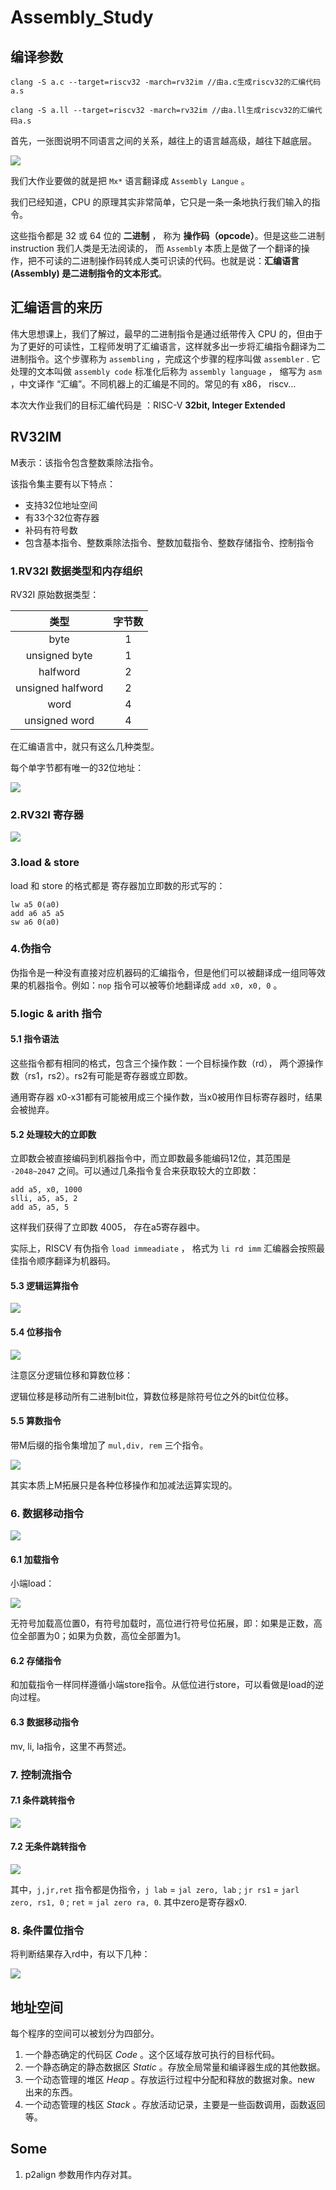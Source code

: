 # Assembly_Study

## 编译参数

```shell
clang -S a.c --target=riscv32 -march=rv32im //由a.c生成riscv32的汇编代码a.s

clang -S a.ll --target=riscv32 -march=rv32im //由a.ll生成riscv32的汇编代码a.s
```



首先，一张图说明不同语言之间的关系，越往上的语言越高级，越往下越底层。

![](source/language.png)

我们大作业要做的就是把 `Mx*` 语言翻译成 `Assembly Langue` 。 

我们已经知道，CPU 的原理其实非常简单，它只是一条一条地执行我们输入的指令。

这些指令都是 32 或 64 位的 **二进制** ， 称为 **操作码（opcode）**。但是这些二进制 instruction 我们人类是无法阅读的， 而 `Assembly` 本质上是做了一个翻译的操作，把不可读的二进制操作码转成人类可识读的代码。也就是说：**汇编语言(Assembly) 是二进制指令的文本形式**。

## 汇编语言的来历

伟大思想课上，我们了解过，最早的二进制指令是通过纸带传入 CPU 的，但由于为了更好的可读性，工程师发明了汇编语言，这样就多出一步将汇编指令翻译为二进制指令。这个步骤称为 `assembling` ，完成这个步骤的程序叫做 `assembler` . 它处理的文本叫做 `assembly code` 标准化后称为 `assembly language` ， 缩写为 `asm` ，中文译作 “汇编”。不同机器上的汇编是不同的。常见的有 x86， riscv...

本次大作业我们的目标汇编代码是 ：RISC-V **32bit, Integer Extended**

## RV32IM

M表示：该指令包含整数乘除法指令。

该指令集主要有以下特点：

- 支持32位地址空间
- 有33个32位寄存器
- 补码有符号数
- 包含基本指令、整数乘除法指令、整数加载指令、整数存储指令、控制指令

### 1.RV32I 数据类型和内存组织

RV32I 原始数据类型：

|       类型        | 字节数 |
| :---------------: | :----: |
|       byte        |   1    |
|   unsigned byte   |   1    |
|     halfword      |   2    |
| unsigned halfword |   2    |
|       word        |   4    |
|   unsigned word   |   4    |

在汇编语言中，就只有这么几种类型。

每个单字节都有唯一的32位地址：

![](source/mem_address.png)

### 2.RV32I 寄存器

![](source/RV32I_register.png)

### 3.load & store

load 和 store 的格式都是 寄存器加立即数的形式写的：

```assembly
lw a5 0(a0)
add a6 a5 a5
sw a6 0(a0)
```

### 4.伪指令

伪指令是一种没有直接对应机器码的汇编指令，但是他们可以被翻译成一组同等效果的机器指令。例如：`nop` 指令可以被等价地翻译成 `add x0, x0, 0` 。

### 5.logic & arith 指令

#### 5.1 指令语法

这些指令都有相同的格式，包含三个操作数：一个目标操作数（rd）， 两个源操作数（rs1，rs2）。rs2有可能是寄存器或立即数。

通用寄存器 x0-x31都有可能被用成三个操作数，当x0被用作目标寄存器时，结果会被抛弃。

#### 5.2 处理较大的立即数

立即数会被直接编码到机器指令中，而立即数最多能编码12位，其范围是 `-2048~2047` 之间。可以通过几条指令复合来获取较大的立即数：

```assembly
add a5, x0, 1000
slli, a5, a5, 2
add a5, a5, 5
```

这样我们获得了立即数 4005， 存在a5寄存器中。

实际上，RISCV 有伪指令 `load immeadiate` ， 格式为 `li rd imm` 汇编器会按照最佳指令顺序翻译为机器码。

#### 5.3 逻辑运算指令

![](source/RV32I_logic_instruction.png)

#### 5.4 位移指令

![](source/RV32I_displacement_instruction.png)

注意区分逻辑位移和算数位移：

逻辑位移是移动所有二进制bit位，算数位移是除符号位之外的bit位位移。

#### 5.5 算数指令

带M后缀的指令集增加了 `mul,div, rem` 三个指令。

![](source/RV32I_arith_instruction.png)

其实本质上M拓展只是各种位移操作和加减法运算实现的。

### 6. 数据移动指令

![](source/RV32I_ls_instruction.png)

#### 6.1 加载指令

小端load：

![](source/load_rule.jpg)

无符号加载高位置0，有符号加载时，高位进行符号位拓展，即：如果是正数，高位全部置为0；如果为负数，高位全部置为1。

#### 6.2 存储指令

和加载指令一样同样遵循小端store指令。从低位进行store，可以看做是load的逆向过程。

#### 6.3 数据移动指令

mv, li, la指令，这里不再赘述。

### 7. 控制流指令

#### 7.1 条件跳转指令

![](source/condition_jump_instruction.png)

#### 7.2 无条件跳转指令

![](source/non_condition_jump_instruction.png)

其中，`j,jr,ret` 指令都是伪指令，`j lab`  =  `jal zero, lab` ; `jr rs1` = `jarl zero, rs1, 0` ; `ret` = `jal zero ra, 0`. 其中zero是寄存器x0.

### 8. 条件置位指令

将判断结果存入rd中，有以下几种：

![](source/set_condition_instruction.png)



## 地址空间

每个程序的空间可以被划分为四部分。

1. 一个静态确定的代码区 $Code$ 。这个区域存放可执行的目标代码。
2. 一个静态确定的静态数据区 $Static$ 。存放全局常量和编译器生成的其他数据。
3. 一个动态管理的堆区 $Heap$ 。存放运行过程中分配和释放的数据对象。new 出来的东西。
4. 一个动态管理的栈区 $Stack$ 。存放活动记录，主要是一些函数调用，函数返回等。


## Some

1. p2align 参数用作内存对其。